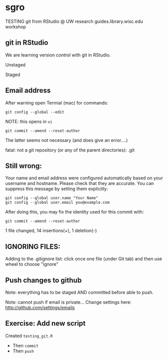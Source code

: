 # sgro
TESTING git from RStudio @ UW research guides.library.wisc.edu workshop

## git in RStudio

We are learning version control with git in RStudio.

Unstaged

Staged

## Email address

After warning open Termial (mac) for commands:

`git config --global --edit`

NOTE: this opens in `vi`

`git commit --amend --reset-author`

The latter seems not necessary (and does give an error....)

fatal: not a git repository (or any of the parent directories): .git

## Still wrong:
Your name and email address were configured automatically based
on your username and hostname. Please check that they are accurate.
You can suppress this message by setting them explicitly:

    git config --global user.name "Your Name"
    git config --global user.email you@example.com

After doing this, you may fix the identity used for this commit with:

    git commit --amend --reset-author

 1 file changed, 14 insertions(+), 1 deletion(-)
 
## IGNORING FILES: 

Adding to the .gitignore list: click once one file (under Git tab) and then use wheel to choose "ignore"

## Push changes to github

Note: everything has to be staged AND committed before able to push.

Note: cannot push if email is private...
Change settings here: http://github.com/settings/emails   

## Exercise: Add new script

Created `testing_git.R`

* Then `commit`
* Then `push`
